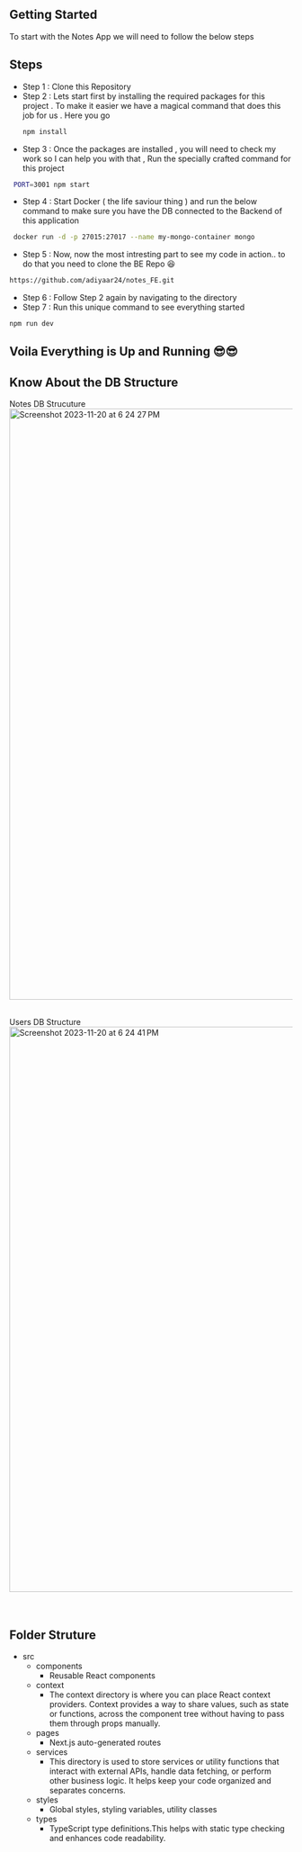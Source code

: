## Getting Started

To start with the Notes App we will need to follow the below steps 

## Steps
- Step 1 : Clone this Repository
- Step 2 : Lets start first by installing the required packages for this project . To make it easier we have a magical command that does this job for us . Here you go
  ```bash
  npm install
  ```
- Step 3 : Once the packages are installed , you will need to check my work so I can help you with that , Run the specially crafted command for this project 
 ```bash
  PORT=3001 npm start
  ```
- Step 4 : Start Docker ( the life saviour thing ) and run the below command to make sure you have the DB connected to the Backend of this application
 ```bash
  docker run -d -p 27015:27017 --name my-mongo-container mongo
  ```
- Step 5 : Now, now the most intresting part to see my code in action.. to do that you need to clone the BE Repo 😆
```bash
https://github.com/adiyaar24/notes_FE.git
```
- Step 6 : Follow Step 2 again by navigating to the directory 
- Step 7 : Run this unique command to see everything started 
```bash
npm run dev
```

## Voila Everything is Up and Running 😎😎

## Know About the DB Structure

Notes DB Strucuture
<br>
<img width="1051" alt="Screenshot 2023-11-20 at 6 24 27 PM" src="https://github.com/adiyaar24/notes_FE/assets/122971747/61f05029-fb65-4eda-be37-e5c28eaaa547">
<br>
<br>

Users DB Structure
<br>
<img width="1005" alt="Screenshot 2023-11-20 at 6 24 41 PM" src="https://github.com/adiyaar24/notes_FE/assets/122971747/d2273c4b-e3fb-43e6-bf38-c523a2d3041d">
<br>
<br>
<br>

## Folder Struture

- src
  - components
    - Reusable React components
  - context
    - The context directory is where you can place React context providers. Context provides a way to share values, such as state or functions, across the component tree without having to pass them through props manually.
  - pages
    - Next.js auto-generated routes
  - services
    - This directory is used to store services or utility functions that interact with external APIs, handle data fetching, or perform other business logic. It helps keep your code organized and separates concerns.
  - styles
    - Global styles, styling variables, utility classes
  - types
    - TypeScript type definitions.This helps with static type checking and enhances code readability.





